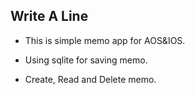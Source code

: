 ## Write A Line

- This is simple memo app for AOS&IOS.

- Using sqlite for saving memo.

- Create, Read and Delete memo.

